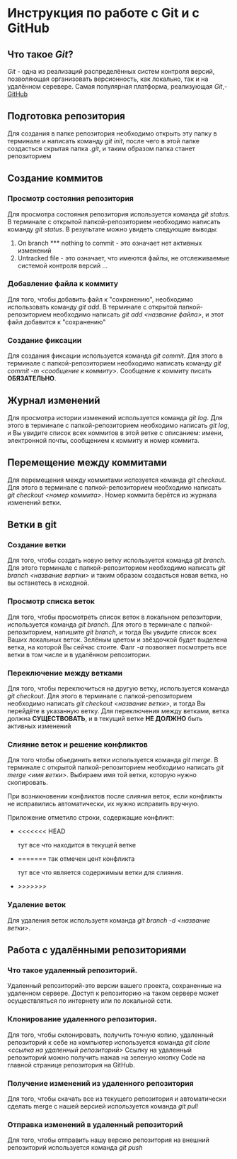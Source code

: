 # Инструкция по работе с Git и с GitHub


## Что такое *Git*?
*Git* - одна из реализаций распределённых систем контроля версий, позволяющая организовать версионность, как локально, так и на удалённом серевере. Самая популярная платформа, реализующая *Git*,- [GitHub](https://github.com)

## Подготовка репозитория
Для создания в папке репозитория необходимо открыть эту папку в терминале и написать команду *git init*, после чего в этой папке создасться скрытая папка *.git*, и таким образом папка станет репозиторием


## Создание коммитов

### Просмотр состояния репозитория
Для просмотра состояния репозитория используется команда *git status*. В терминале с открытой папкой-репозиторием необходимо написать команду *git status*. В результате можно увидеть следующие выводы:
1. On branch *** nothing to commit - это означает нет активных изменений
2. Untracked file - это означает, что имеются файлы, не отслеживаемые системой контроля версий
...

### Добавление файла к коммиту
Для того, чтобы добавить файл к "сохранению", необходимо использовать команду *git add*. В терминале с открытой папкой-репозиторием необходимо написать *git add <название файла>*, и этот файл добавится к "сохранению"


### Создание фиксации
Для создания фиксации используется команда *git commit*. Для этого в терминале с папкой-репозиторием необходимо написать команду *git commit -m <сообщение к коммиту>*. Сообщение к коммиту писать **ОБЯЗАТЕЛЬНО**.


## Журнал изменений
Для просмотра истории изменений используется команда *git log*. Для этого в терминале с папкой-репозиторием необходимо написать *git log*, и Вы увидите список всех коммитов в этой ветке с описанием: имени, электронной почты, сообщением к коммиту и номер коммита.

## Перемещение между коммитами
Для перемещения между коммитами испозуется команда *git checkout*. Для этого в терминале с папкой-репозиторием необходимо написать *git checkout <номер коммита>*. Номер коммита берётся из журнала изменений ветки.

## Ветки в git

### Создание ветки
Для того, чтобы создать новую ветку используется команда *git branch*. Для этого терминале с папкой-репозиторием необходимо написать *git branch <название вертки>* и таким образом создасться новая ветка, но вы останетесь в исходной.

### Просмотр списка веток
Для того, чтобы просмотреть список веток в локальном репозитории, используется команда *git branch*. Для этого в терминале с папкой-репозиторием, напишите *git branch*, и тогда Вы увидите список всех Ваших локальных веток. Зелёным цветом и звёздочкой будет выделена ветка, на которой Вы сейчас стоите. Фалг *-a* позволяет посмотреть все ветки в том числе и в удалённом репозитории.

### Переключение между ветками
Для того, чтобы переключиться на другую ветку, используется команда *git checkout*. Для этого в терминале с папкой-репозиторием необходимо написать *git checkout <название ветки>*, и тогда Вы перейдёте в указанную ветку. Для переключения между ветками, ветка должна **СУЩЕСТВОВАТЬ**, и в текущий ветке **НЕ ДОЛЖНО** быть активных изменений

### Слияние веток и решение конфликтов
Для того чтобы обьединить ветки используется команда *git merge*. В терминале с открытой папкой-репозиторием необходимо написать *git merge <имя ветки>*. Выбираем имя той ветки, которую нужно скопировать.
   
 При возникновении конфликтов после слияния веток, если  конфликты не исправились автоматически, их нужно исправить вручную.

   Приложение отметило строки, содержащие конфликт:
  + <<<<<<< HEAD 
      
      тут все что находится в текущей ветке
  + =======     так отмечен цент конфликта
    
       тут все что является содержимым ветки для слияния.
  + *>>>>>>>* 

### Удаление веток
Для удаления веток используетя команда *git branch -d <название ветки>*.

## Работа с удалёнными репозиториями

### Что такое удаленный репозиторий.
 Удаленный репозиторий-это версии вашего проекта, сохраненные на удаленном сервере. Доступ к репозиторию на таком сервере может осуществляться по интернету или по локальной сети.
### Клонирование удаленного репозитория.
 Для того, чтобы склонировать, получить точную копию, удаленный репозиторий к себе на компьютер используется команда *git clone <ссылка на удаленный репозиторий>*
Ссылку на удаленный репозиторий можно получить нажав  на зеленую кнопку Code на главной странице репозитория на GitHub.

### Получение изменений из удаленного репозитория
 Для того, чтобы скачать все из текущего репозитория и автоматически сделать merge с нашей версией используется команда *git pull*
 
### Отправка изменений в удаленный репозиторий
 Для того, чтобы  отправить нашу версию репозитория на внешний репозиторий используется команда *git push*
 
###  
